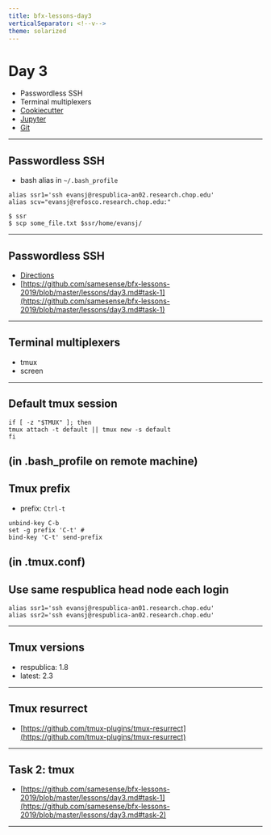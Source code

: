 ```yaml
---
title: bfx-lessons-day3
verticalSeparator: <!--v-->
theme: solarized
---
```


# Day 3
* Passwordless SSH
* Terminal multiplexers
* [Cookiecutter](ll.md)
* [Jupyter](jupyter.md)
* [Git](git.md)
---

## Passwordless SSH
* bash alias in `~/.bash_profile`
```
alias ssr1='ssh evansj@respublica-an02.research.chop.edu'
alias scv="evansj@refosco.research.chop.edu:"
```

```
$ ssr
$ scp some_file.txt $ssr/home/evansj/
```
---

## Passwordless SSH
* [Directions](https://linuxize.com/post/how-to-setup-passwordless-ssh-login/)
* [https://github.com/samesense/bfx-lessons-2019/blob/master/lessons/day3.md#task-1](https://github.com/samesense/bfx-lessons-2019/blob/master/lessons/day3.md#task-1)
---

## Terminal multiplexers
* tmux
* screen 
---

## Default tmux session
```
if [ -z "$TMUX" ]; then
tmux attach -t default || tmux new -s default
fi
```
(in .bash_profile on remote machine)
---

## Tmux prefix 
* prefix: `Ctrl-t` 
```
unbind-key C-b
set -g prefix 'C-t' #
bind-key 'C-t' send-prefix
```
(in .tmux.conf)
---

## Use same respublica head node each login 
```
alias ssr1='ssh evansj@respublica-an01.research.chop.edu'
alias ssr2='ssh evansj@respublica-an02.research.chop.edu'
```
---

## Tmux versions
* respublica: 1.8
* latest: 2.3
---

## Tmux resurrect
* [https://github.com/tmux-plugins/tmux-resurrect](https://github.com/tmux-plugins/tmux-resurrect)
---

## Task 2: tmux 
* [https://github.com/samesense/bfx-lessons-2019/blob/master/lessons/day3.md#task-1](https://github.com/samesense/bfx-lessons-2019/blob/master/lessons/day3.md#task-2)
---
